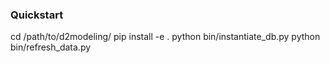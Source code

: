 ### Quickstart

cd /path/to/d2modeling/
pip install -e .
python bin/instantiate_db.py
python bin/refresh_data.py

